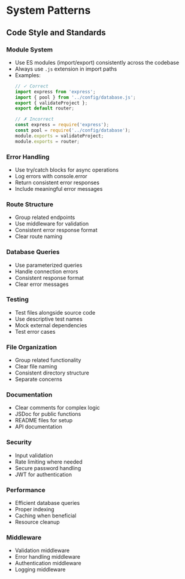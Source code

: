 # System Patterns

## Code Style and Standards

### Module System
- Use ES modules (import/export) consistently across the codebase
- Always use `.js` extension in import paths
- Examples:
  ```javascript
  // ✓ Correct
  import express from 'express';
  import { pool } from '../config/database.js';
  export { validateProject };
  export default router;

  // ✗ Incorrect
  const express = require('express');
  const pool = require('../config/database');
  module.exports = validateProject;
  module.exports = router;
  ```

### Error Handling
- Use try/catch blocks for async operations
- Log errors with console.error
- Return consistent error responses
- Include meaningful error messages

### Route Structure
- Group related endpoints
- Use middleware for validation
- Consistent error response format
- Clear route naming

### Database Queries
- Use parameterized queries
- Handle connection errors
- Consistent response format
- Clear error messages

### Testing
- Test files alongside source code
- Use descriptive test names
- Mock external dependencies
- Test error cases

### File Organization
- Group related functionality
- Clear file naming
- Consistent directory structure
- Separate concerns

### Documentation
- Clear comments for complex logic
- JSDoc for public functions
- README files for setup
- API documentation

### Security
- Input validation
- Rate limiting where needed
- Secure password handling
- JWT for authentication

### Performance
- Efficient database queries
- Proper indexing
- Caching when beneficial
- Resource cleanup

### Middleware
- Validation middleware
- Error handling middleware
- Authentication middleware
- Logging middleware
